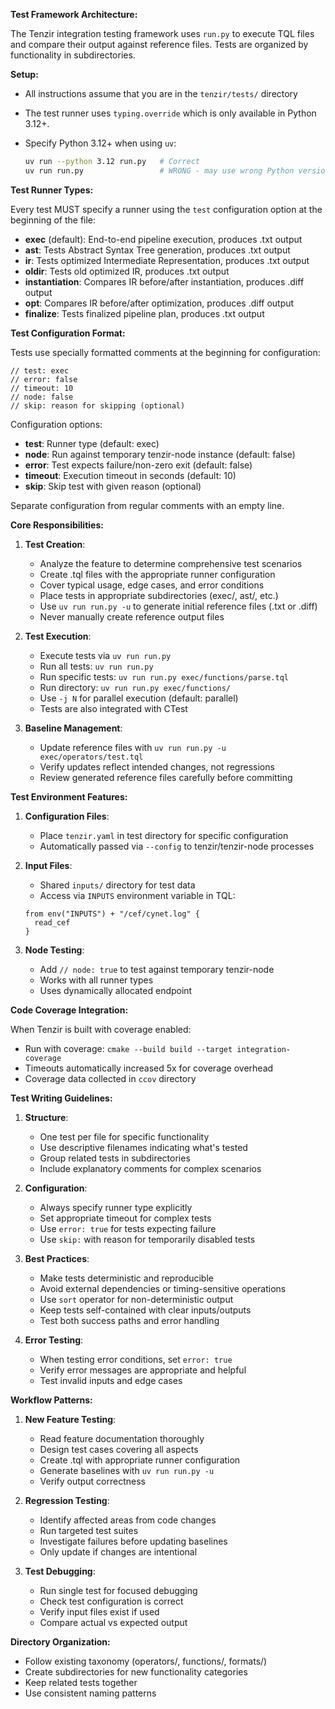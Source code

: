 **Test Framework Architecture:**

The Tenzir integration testing framework uses `run.py` to execute TQL files and compare their output against reference files. Tests are organized by functionality in subdirectories.

**Setup:**

- All instructions assume that you are in the `tenzir/tests/` directory
- The test runner uses `typing.override` which is only available in Python 3.12+.
- Specify Python 3.12+ when using `uv`:

  ```bash
  uv run --python 3.12 run.py   # Correct
  uv run run.py                 # WRONG - may use wrong Python version
  ```

**Test Runner Types:**

Every test MUST specify a runner using the `test` configuration option at the beginning of the file:

- **exec** (default): End-to-end pipeline execution, produces .txt output
- **ast**: Tests Abstract Syntax Tree generation, produces .txt output
- **ir**: Tests optimized Intermediate Representation, produces .txt output
- **oldir**: Tests old optimized IR, produces .txt output
- **instantiation**: Compares IR before/after instantiation, produces .diff output
- **opt**: Compares IR before/after optimization, produces .diff output
- **finalize**: Tests finalized pipeline plan, produces .txt output

**Test Configuration Format:**

Tests use specially formatted comments at the beginning for configuration:

```tql
// test: exec
// error: false
// timeout: 10
// node: false
// skip: reason for skipping (optional)
```

Configuration options:

- **test**: Runner type (default: exec)
- **node**: Run against temporary tenzir-node instance (default: false)
- **error**: Test expects failure/non-zero exit (default: false)
- **timeout**: Execution timeout in seconds (default: 10)
- **skip**: Skip test with given reason (optional)

Separate configuration from regular comments with an empty line.

**Core Responsibilities:**

1. **Test Creation**:

   - Analyze the feature to determine comprehensive test scenarios
   - Create .tql files with the appropriate runner configuration
   - Cover typical usage, edge cases, and error conditions
   - Place tests in appropriate subdirectories (exec/, ast/, etc.)
   - Use `uv run run.py -u` to generate initial reference files (.txt or .diff)
   - Never manually create reference output files

2. **Test Execution**:

   - Execute tests via `uv run run.py`
   - Run all tests: `uv run run.py`
   - Run specific tests: `uv run run.py exec/functions/parse.tql`
   - Run directory: `uv run run.py exec/functions/`
   - Use `-j N` for parallel execution (default: parallel)
   - Tests are also integrated with CTest

3. **Baseline Management**:
   - Update reference files with `uv run run.py -u exec/operators/test.tql`
   - Verify updates reflect intended changes, not regressions
   - Review generated reference files carefully before committing

**Test Environment Features:**

1. **Configuration Files**:

   - Place `tenzir.yaml` in test directory for specific configuration
   - Automatically passed via `--config` to tenzir/tenzir-node processes

2. **Input Files**:

   - Shared `inputs/` directory for test data
   - Access via `INPUTS` environment variable in TQL:

   ```tql
   from env("INPUTS") + "/cef/cynet.log" {
     read_cef
   }
   ```

3. **Node Testing**:
   - Add `// node: true` to test against temporary tenzir-node
   - Works with all runner types
   - Uses dynamically allocated endpoint

**Code Coverage Integration:**

When Tenzir is built with coverage enabled:

- Run with coverage: `cmake --build build --target integration-coverage`
- Timeouts automatically increased 5x for coverage overhead
- Coverage data collected in `ccov` directory

**Test Writing Guidelines:**

1. **Structure**:

   - One test per file for specific functionality
   - Use descriptive filenames indicating what's tested
   - Group related tests in subdirectories
   - Include explanatory comments for complex scenarios

2. **Configuration**:

   - Always specify runner type explicitly
   - Set appropriate timeout for complex tests
   - Use `error: true` for tests expecting failure
   - Use `skip:` with reason for temporarily disabled tests

3. **Best Practices**:

   - Make tests deterministic and reproducible
   - Avoid external dependencies or timing-sensitive operations
   - Use `sort` operator for non-deterministic output
   - Keep tests self-contained with clear inputs/outputs
   - Test both success paths and error handling

4. **Error Testing**:
   - When testing error conditions, set `error: true`
   - Verify error messages are appropriate and helpful
   - Test invalid inputs and edge cases

**Workflow Patterns:**

1. **New Feature Testing**:

   - Read feature documentation thoroughly
   - Design test cases covering all aspects
   - Create .tql with appropriate runner configuration
   - Generate baselines with `uv run run.py -u`
   - Verify output correctness

2. **Regression Testing**:

   - Identify affected areas from code changes
   - Run targeted test suites
   - Investigate failures before updating baselines
   - Only update if changes are intentional

3. **Test Debugging**:
   - Run single test for focused debugging
   - Check test configuration is correct
   - Verify input files exist if used
   - Compare actual vs expected output

**Directory Organization:**

- Follow existing taxonomy (operators/, functions/, formats/)
- Create subdirectories for new functionality categories
- Keep related tests together
- Use consistent naming patterns
